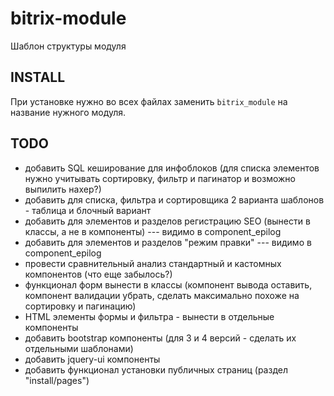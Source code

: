 # bitrix-module
Шаблон структуры модуля

## INSTALL

При установке нужно во всех файлах заменить `bitrix_module` на название нужного модуля.

## TODO

- добавить SQL кеширование для инфоблоков (для списка элементов нужно учитывать сортировку, фильтр и пагинатор и возможно выпилить нахер?)
- добавить для списка, фильтра и сортировщика 2 варианта шаблонов - таблица и блочный вариант
- добавить для элементов и разделов регистрацию SEO (вынести в классы, а не в компоненты) --- видимо в component_epilog
- добавить для элементов и разделов "режим правки" --- видимо в component_epilog
- провести сравнительный анализ стандартный и кастомных компонентов (что еще забылось?)
- функционал форм вынести в классы (компонент вывода оставить, компонент валидации убрать, сделать максимально похоже на сортировку и пагинацию)
- HTML элементы формы и фильтра - вынести в отдельные компоненты
- добавить bootstrap компоненты (для 3 и 4 версий - сделать их отдельными шаблонами)
- добавить jquery-ui компоненты
- добавить функционал установки публичных страниц (раздел "install/pages")